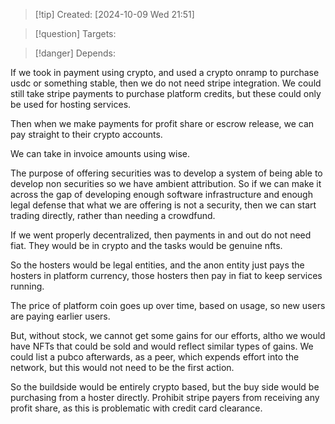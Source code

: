 
>[!tip] Created: [2024-10-09 Wed 21:51]

>[!question] Targets: 

>[!danger] Depends: 

If we took in payment using crypto, and used a crypto onramp to purchase usdc or something stable, then we do not need stripe integration.  We could still take stripe payments to purchase platform credits, but these could only be used for hosting services.

Then when we make payments for profit share or escrow release, we can pay straight to their crypto accounts.

We can take in invoice amounts using wise.

The purpose of offering securities was to develop a system of being able to develop non securities so we have ambient attribution.  So if we can make it across the gap of developing enough software infrastructure and enough legal defense that what we are offering is not a security, then we can start trading directly, rather than needing a crowdfund.

If we went properly decentralized, then payments in and out do not need fiat.  They would be in crypto and the tasks would be genuine nfts.

So the hosters would be legal entities, and the anon entity just pays the hosters in platform currency, those hosters then pay in fiat to keep services running.

The price of platform coin goes up over time, based on usage, so new users are paying earlier users.

But, without stock, we cannot get some gains for our efforts, altho we would have NFTs that could be sold and would reflect similar types of gains.  We could list a pubco afterwards, as a peer, which expends effort into the network, but this would not need to be the first action.

So the buildside would be entirely crypto based, but the buy side would be purchasing from a hoster directly.  Prohibit stripe payers from receiving any profit share, as this is problematic with credit card clearance.

